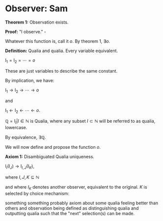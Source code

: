 # Observer: Sam

**Theorem 1:** Observation exists.

**Proof:** "I observe." $\square$

Whatever this function is, call it $o$. By theorem 1, $\exists o$.

**Definition:** Qualia and qualia. Every variable equivalent.

$\mathrm{I_1} = \mathrm{I_2} = \cdots = o$

These are just variables to describe the same constant.

By implication, we have:

$\mathrm{I_1} \rightarrow \mathrm{I_2} \rightarrow \cdots \rightarrow o$

and

$\mathrm{I_1} \leftarrow \mathrm{I_2} \leftarrow \cdots \leftarrow o$.

$\mathbb{Q} = \mathrm{I}_I \vert I \in \mathbb{N}$ is Qualia, where any subset $I \subset \mathbb{N}$ will be referred to as qualia, lowercase.

By equivalence, $\exists \mathbb{Q}$.

We will now define and propose the function $o$.

**Axiom 1:** Disambiguated Qualia uniqueness.

$\mathrm{I_\mathit{I}}(\mathrm{I_\mathit{J}}) \rightarrow \mathrm{I}_{I,J}(\mathrm{I}_K)$,

where $I, J, K \subseteq \mathbb{N}$

and where $I_K$ denotes another observer, equivalent to the original. $K$ is selected by choice mechanism:

something something probably axiom about some qualia feeling better than others and observation being defined as distinguishing qualia and outputting qualia such that the "next" selection(s) can be made.

